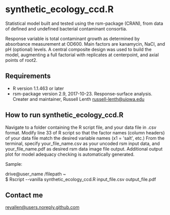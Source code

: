 # synthetic_ecology_ccd.R

Statistical model built and tested using the rsm-package (CRAN), from data of defined and undefined bacterial contaminant consortia.

Response variable is total contaminant growth as determined by absorbance measurement at OD600.
Main factors are kanamycin, NaCl, and pH (optional) levels.
A central composite design was used to build the model, augmenting a full factorial with replicates at centerpoint, and axial points of root2.

## Requirements
- R version 1.1.463 or later
- rsm-package version 2.9,  2017-10-23. Response-surface analysis. Creater and maintainer, Russell Lenth russell-lenth@uiowa.edu

## How to run synthetic_ecology_ccd.R
Navigate to a folder containing the R script file, and your data file in .csv format.
Modify line 33 of R script so that the factor names (column headers) of your data file match the desired variable names (x1 = 'salt', etc.)
From the terminal, specify your_file_name.csv as your uncoded rsm input data, and your_file_name.pdf as desired rsm data image file output. 
Additional output plot for model adequacy checking is automatically generated.

Sample: 

drive@user_name /filepath ~  
$ Rscript --vanilla synthetic_ecology_ccd.R input_file.csv output_file.pdf  

## Contact me
reyallen@users.noreply.github.com
